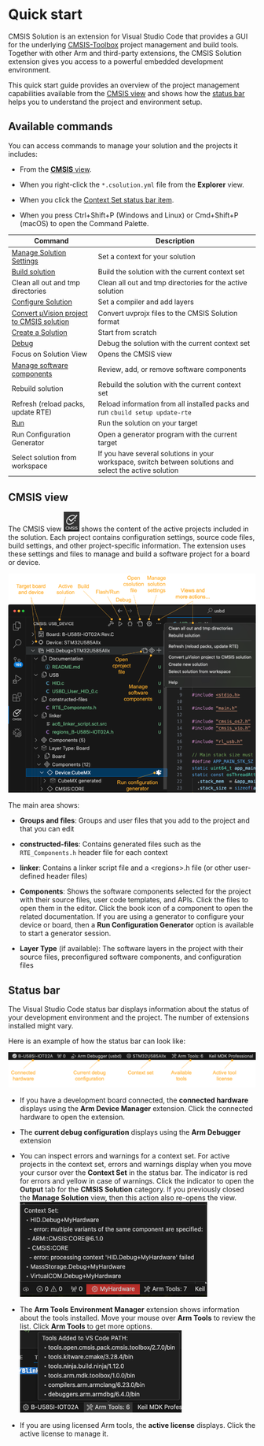 # Quick start

CMSIS Solution is an extension for Visual Studio Code that provides a GUI for the underlying
[CMSIS-Toolbox](https://open-cmsis-pack.github.io/cmsis-toolbox/) project management and build tools. Together with other
Arm and third-party extensions, the CMSIS Solution extension gives you access to a powerful embedded development environment.

This quick start guide provides an overview of the project management capabilities available from the [CMSIS view](#cmsis-view)
and shows how the [status bar](#status-bar) helps you to understand the project and environment setup.

## Available commands

You can access commands to manage your solution and the projects it includes:

- From the [**CMSIS** view](#cmsis-view).

- When you right-click the `*.csolution.yml` file from the **Explorer** view.

- When you click the [Context Set status bar item](#status-bar).

- When you press Ctrl+Shift+P (Windows and Linux) or Cmd+Shift+P (macOS) to open the Command Palette.

| Command | Description |
|---------|-------------|
| [Manage Solution Settings](./manage_settings.md) | Set a context for your solution |
| [Build solution](./build.md)                     | Build the solution with the current context set |
| Clean all out and tmp directories        | Clean all out and tmp directories for the active solution |
| [Configure Solution](./configuration.md#configure-a-solution) | Set a compiler and add layers |
| [Convert µVision project to CMSIS solution](./importuv.md) | Convert uvprojx files to the CMSIS Solution format |
| [Create a Solution](./create_app.md)     | Start from scratch |
| [Debug](./debug.md)                      | Debug the solution with the current context set |
| Focus on Solution View                   | Opens the CMSIS view |
| [Manage software components](./manage_components.md) | Review, add, or remove software components |
| Rebuild solution                         | Rebuild the solution with the current context set |
| Refresh (reload packs, update RTE)       | Reload information from all installed packs and run `cbuild setup update-rte` |
| [Run](./flash.md)                        | Run the solution on your target |
| Run Configuration Generator                            | Open a generator program with the current target |
| Select solution from workspace           | If you have several solutions in your workspace, switch between solutions and select the active solution |

## CMSIS view

The CMSIS view ![CMSIS icon](./images/cmsis-icon.png) shows the content of the active projects included in the solution. Each
project contains configuration settings, source code files, build settings, and other project-specific information. The
extension uses these settings and files to manage and build a software project for a board or device.

![CMSIS view](./images/solution-outline.png)

The main area shows:

- **Groups and files**: Groups and user files that you add to the project and that you can edit

- **constructed-files**: Contains generated files such as the `RTE_Components.h` header file for each context

- **linker**: Contains a linker script file and a &lt;regions&gt;.h file (or other user-defined header files)

- **Components**: Shows the software components selected for the project with their source files, user code templates, and
  APIs. Click the files to open them in the editor. Click the book icon of a component to open the related documentation.
  If you are using a generator to configure your device or board, then a **Run Configuration Generator** option is available to start a
  generator session.

- **Layer Type** (if available): The software layers in the project with their source files, preconfigured software
  components, and configuration files

## Status bar

The Visual Studio Code status bar displays information about the status of your development environment and the project. The number of extensions installed might vary.

Here is an example of how the status bar can look like:

![Status bar](./images/status-bar.png)

- If you have a development board connected, the **connected hardware** displays using the **Arm Device Manager** extension.
  Click the connected hardware to open the extension.

- The **current debug configuration** displays using the **Arm Debugger** extension

- You can inspect errors and warnings for a context set. For active projects in the context set, errors and warnings display
  when you move your cursor over the **Context Set** in the status bar. The indicator is red for errors and yellow in case
  of warnings. Click the indicator to open the **Output** tab for the **CMSIS Solution** category. If you previously closed
  the **Manage Solution** view, then this action also re-opens the view.
  ![Context Set errors and warnings](./images/context-set-popup.png)

- The **Arm Tools Environment Manager** extension shows information about the tools installed. Move your mouse over **Arm Tools** to review the list. Click **Arm Tools** to get more options.
  ![Arm Tools](./images/arm-tools.png)

- If you are using licensed Arm tools, the **active license** displays. Click the active license to manage it.
